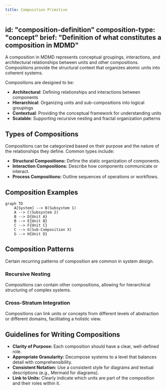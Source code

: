 ```yaml
---
title: Composition Primitive
---
```

id: "composition-definition"
composition-type: "concept"
brief: "Definition of what constitutes a composition in MDMD"
---
A composition in MDMD represents conceptual groupings, interactions, and
architectural relationships between units and other compositions. Compositions
provide the structural context that organizes atomic units into coherent systems.

Compositions are designed to be:

- **Architectural**: Defining relationships and interactions between components
- **Hierarchical**: Organizing units and sub-compositions into logical groupings
- **Contextual**: Providing the conceptual framework for understanding units
- **Scalable**: Supporting recursive nesting and fractal organization patterns

Types of Compositions
---------------------
Compositions can be categorized based on their purpose and the nature of the
relationships they define. Common types include:

*   **Structural Compositions:** Define the static organization of components.
*   **Interaction Compositions:** Describe how components communicate or interact.
*   **Process Compositions:** Outline sequences of operations or workflows.

Composition Examples
--------------------

```mermaid
graph TD
    A[System] --> B(Subsystem 1)
    A --> C(Subsystem 2)
    B --> D{Unit A}
    B --> E{Unit B}
    C --> F{Unit C}
    C --> G(Sub-Composition X)
    G --> H{Unit D}
```

Composition Patterns
--------------------
Certain recurring patterns of composition are common in system design.

### Recursive Nesting
Compositions can contain other compositions, allowing for hierarchical
structuring of complex systems.

### Cross-Stratum Integration
Compositions can link units or concepts from different levels of abstraction
or different domains, facilitating a holistic view.

Guidelines for Writing Compositions
-----------------------------------
*   **Clarity of Purpose:** Each composition should have a clear, well-defined
    role.
*   **Appropriate Granularity:** Decompose systems to a level that balances
    detail with comprehensibility.
*   **Consistent Notation:** Use a consistent style for diagrams and textual
    descriptions (e.g., Mermaid for diagrams).
*   **Link to Units:** Clearly indicate which units are part of the composition
    and their roles within it.
